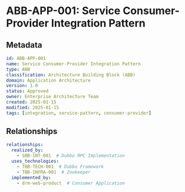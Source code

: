# ABB-APP-001: Service Consumer-Provider Integration Pattern

## Metadata
```yaml
id: ABB-APP-001
name: Service Consumer-Provider Integration Pattern
type: ABB
classification: Architecture Building Block (ABB)
domain: Application Architecture
version: 1.0
status: Approved
owner: Enterprise Architecture Team
created: 2025-01-15
modified: 2025-01-15
tags: [integration, service-pattern, consumer-provider]
```
## Relationships
```yaml
relationships:
  realized_by:
    - SBB-INT-001  # Dubbo RPC Implementation
  uses_technologies:
    - TBB-TECH-001  # Dubbo Framework
    - TBB-INFRA-001  # Zookeeper
  implemented_by:
    - drm-web-product  # Consumer Application
